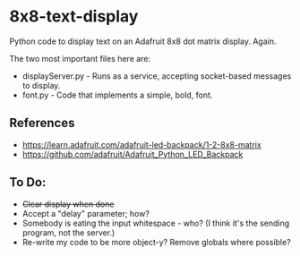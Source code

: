 # 8x8-text-display
Python code to display text on an Adafruit 8x8 dot matrix display. Again.

The two most important files here are:
 * displayServer.py - Runs as a service, accepting socket-based messages to display.
 * font.py - Code that implements a simple, bold, font.

## References
 * https://learn.adafruit.com/adafruit-led-backpack/1-2-8x8-matrix
 * https://github.com/adafruit/Adafruit_Python_LED_Backpack

## To Do:
 * <strike>Clear display when done</strike>
 * Accept a "delay" parameter; how?
 * Somebody is eating the input whitespace - who? (I think it's the sending program, not the server.)
 * Re-write my code to be more object-y? Remove globals where possible?
